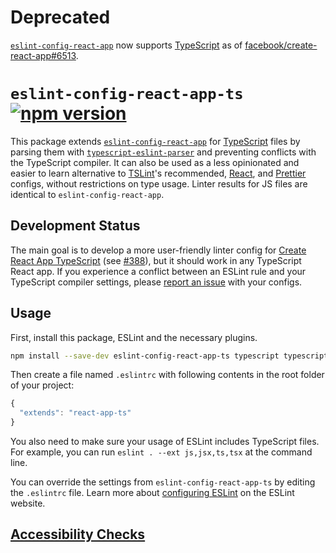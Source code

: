 # Deprecated
[`eslint-config-react-app`](https://github.com/facebook/create-react-app/tree/master/packages/eslint-config-react-app) now supports [TypeScript](https://www.typescriptlang.org/) as of [facebook/create-react-app#6513](https://github.com/facebook/create-react-app/pull/6513).

# `eslint-config-react-app-ts` [![npm version](https://badge.fury.io/js/eslint-config-react-app-ts.svg)](https://badge.fury.io/js/eslint-config-react-app-ts)

This package extends [`eslint-config-react-app`](https://github.com/facebook/create-react-app/tree/master/packages/eslint-config-react-app) for [TypeScript](https://www.typescriptlang.org/) files by parsing them with [`typescript-eslint-parser`](https://github.com/eslint/typescript-eslint-parser) and preventing conflicts with the TypeScript compiler. It can also be used as a less opinionated and easier to learn alternative to [TSLint](https://github.com/palantir/tslint)'s recommended, [React](https://github.com/palantir/tslint-react), and [Prettier](https://www.npmjs.com/package/tslint-config-prettier) configs, without restrictions on type usage. Linter results for JS files are identical to `eslint-config-react-app`.

## Development Status

The main goal is to develop a more user-friendly linter config for [Create React App TypeScript](https://github.com/wmonk/create-react-app-typescript) (see [#388](https://github.com/wmonk/create-react-app-typescript/pull/388)), but it should work in any TypeScript React app. If you experience a conflict between an ESLint rule and your TypeScript compiler settings, please [report an issue](https://github.com/nickmccurdy/eslint-config-react-app-ts/issues/new) with your configs.

## Usage

First, install this package, ESLint and the necessary plugins.

```sh
npm install --save-dev eslint-config-react-app-ts typescript typescript-eslint-parser eslint-config-react-app babel-eslint@^7.2.3 eslint@^4.1.1 eslint-plugin-flowtype@^2.34.1 eslint-plugin-import@^2.6.0 eslint-plugin-jsx-a11y@^5.1.1 eslint-plugin-react@^7.1.0
```

Then create a file named `.eslintrc` with following contents in the root folder of your project:

```js
{
  "extends": "react-app-ts"
}
```

You also need to make sure your usage of ESLint includes TypeScript files. For example, you can run `eslint . --ext js,jsx,ts,tsx` at the command line.

You can override the settings from `eslint-config-react-app-ts` by editing the `.eslintrc` file. Learn more about [configuring ESLint](http://eslint.org/docs/user-guide/configuring) on the ESLint website.

## [Accessibility Checks](https://github.com/facebook/create-react-app/tree/master/packages/eslint-config-react-app#accessibility-checks)
